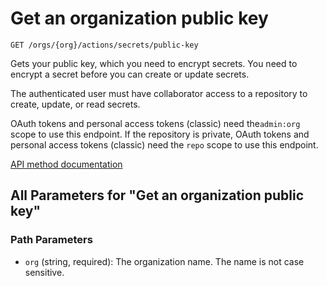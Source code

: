 # Get an organization public key

`GET /orgs/{org}/actions/secrets/public-key`

Gets your public key, which you need to encrypt secrets. You need to
encrypt a secret before you can create or update secrets.

The authenticated user must have collaborator access to a repository to create, update, or read secrets.

OAuth tokens and personal access tokens (classic) need the`admin:org` scope to use this endpoint. If the repository is private, OAuth tokens and personal access tokens (classic) need the `repo` scope to use this endpoint.

[API method documentation](https://docs.github.com/rest/actions/secrets#get-an-organization-public-key)

## All Parameters for "Get an organization public key"

### Path Parameters

- `org` (string, required): The organization name. The name is not case sensitive.
